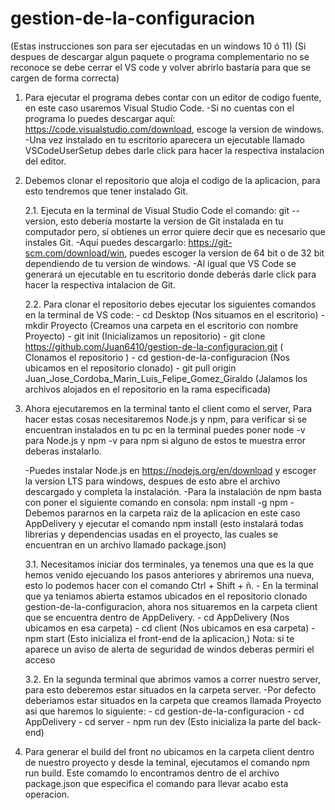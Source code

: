 # gestion-de-la-configuracion
(Estas instrucciones son para ser ejecutadas en un windows 10 ó 11)
(Si despues de descargar algun paquete o programa complementario no se reconoce se debe cerrar el VS code y volver abrirlo bastaría para que se cargen de forma correcta)

1. Para ejecutar el programa debes contar con un editor de codigo fuente, en este caso usaremos Visual Studio Code.
   -Si no cuentas con el programa lo puedes descargar aquí: https://code.visualstudio.com/download, escoge la version de windows.
   -Una vez instalado en tu escritorio aparecera un ejecutable llamado VSCodeUserSetup debes darle click para hacer la respectiva instalacion del editor.
   
2. Debemos clonar el repositorio que aloja el codigo de la aplicacion, para esto tendremos que tener instalado Git.
   
   2.1. Ejecuta en la terminal de Visual Studio Code el comando: git --version, esto debería mostarte la version de Git instalada en tu computador pero, sí
       obtienes un error quiere decir que es necesario que instales Git.
         -Aquí puedes descargarlo: https://git-scm.com/download/win, puedes escoger la version de 64 bit o de 32 bit dependiendo de tu version de windows.
         -Al igual que VS Code se generará un ejecutable en tu escritorio donde deberás darle click para hacer la respectiva intalacion de Git.
   
   2.2. Para clonar el repositorio debes ejecutar los siguientes comandos en la terminal de VS code:
         - cd Desktop      (Nos situamos en el escritorio)
         - mkdir Proyecto  (Creamos una carpeta en el escritorio con nombre Proyecto)
         - git init        (Inicializamos un repositorio)
         - git clone https://github.com/Juan6410/gestion-de-la-configuracion.git  ( Clonamos el repositorio )
         - cd gestion-de-la-configuracion  (Nos ubicamos en el repositorio clonado)
         - git pull origin Juan_Jose_Cordoba_Marin_Luis_Felipe_Gomez_Giraldo (Jalamos los archivos alojados en el repositorio en la rama especificada)
   
3. Ahora ejecutaremos en la terminal tanto el client como el server, Para hacer estas cosas necesitaremos Node.js y npm, para verificar si se encuentran instalados en tu pc en la terminal puedes poner
   node -v  para Node.js y npm -v para npm si alguno de estos te muestra error deberas instalarlo.
   
   -Puedes instalar Node.js en https://nodejs.org/en/download y escoger la version LTS para windows, despues de esto abre el archivo descargado y completa la instalación.
   -Para la instalación de npm basta con poner el siguiente comando en consola: npm install -g npm
   -Debemos pararnos en la carpeta raiz de la aplicacion en este caso AppDelivery y ejecutar el comando npm install (esto instalará todas librerias y dependencias usadas en el proyecto, las cuales se encuentran en un          archivo llamado package.json)
   
    3.1.  Necesitamos iniciar dos terminales, ya tenemos una que es la que hemos venido ejecuando los pasos anteriores y abriremos una nueva, esto lo podemos hacer con el comando Ctrl + Shift + ñ.
         - En la terminal que ya teniamos abierta estamos ubicados en el repositorio clonado gestion-de-la-configuracion, ahora nos situaremos en la carpeta client que se encuentra dentro de AppDelivery.
         - cd AppDelivery (Nos ubicamos en esa carpeta)
         - cd client (Nos ubicamos en esa carpeta)
         - npm start (Esto inicializa el front-end de la aplicacion,)
         Nota: si te aparece un aviso de alerta de seguridad de windos deberas permiri el acceso

    3.2. En la segunda terminal que abrimos vamos a correr nuestro server, para esto deberemos estar situados en la carpeta server.
         -Por defecto deberiamos estar situados en la carpeta que creamos llamada Proyecto asi que haremos lo siguiente:
         - cd gestion-de-la-configuracion
         - cd AppDelivery
         - cd server
         - npm run dev (Esto inicializa la parte del back-end)

4. Para generar el build del front no ubicamos en la carpeta client dentro de nuestro proyecto y desde la teminal, ejecutamos el comando npm run build. Este comamdo lo encontramos dentro de el archivo package.json que especifica el comando para llevar acabo esta operacion.
